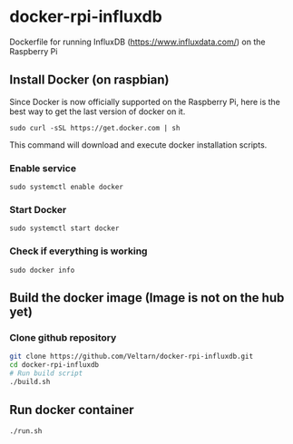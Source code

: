 # docker-rpi-influxdb
Dockerfile for running InfluxDB (https://www.influxdata.com/) on the Raspberry Pi

## Install Docker (on raspbian)

Since Docker is now officially supported on the Raspberry Pi, here is the best way to get the last version of docker on it.

```
sudo curl -sSL https://get.docker.com | sh
```

This command will download and execute docker installation scripts.

### Enable service
```
sudo systemctl enable docker
```

### Start Docker
```
sudo systemctl start docker
```

### Check if everything is working
```
sudo docker info
```

## Build the docker image (Image is not on the hub yet)
### Clone github repository
```bash
git clone https://github.com/Veltarn/docker-rpi-influxdb.git
cd docker-rpi-influxdb
# Run build script
./build.sh
```

## Run docker container
```bash
./run.sh
```

